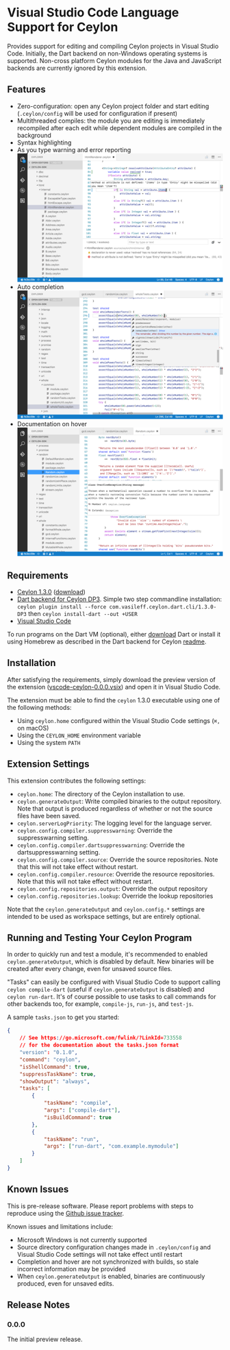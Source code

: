 # Visual Studio Code Language Support for Ceylon

Provides support for editing and compiling Ceylon projects in Visual Studio
Code. Initially, the Dart backend on non-Windows operating systems is
supported. Non-cross platform Ceylon modules for the Java and JavaScript
backends are currently ignored by this extension.

## Features

- Zero-configuration: open any Ceylon project folder and start editing (`.ceylon/config`
will be used for configuration if present)
- Multithreaded compiles: the module you are editing is immediately recompiled after each
edit while dependent modules are compiled in the background
- Syntax highlighting
- As you type warning and error reporting
![errors](images/screeshot-errors.png)
- Auto completion
![errors](images/screeshot-autocomplete.png)
- Documentation on hover
![hover](images/screeshot-hover.png)

## Requirements

- [Ceylon 1.3.0](https://ceylon-lang.org) ([download](https://ceylon-lang.org/download/))
- [Dart backend for Ceylon DP3](https://github.com/jvasileff/ceylon-dart).
  Simple two step commandline installation:
  `ceylon plugin install --force com.vasileff.ceylon.dart.cli/1.3.0-DP3`
  then `ceylon install-dart --out +USER`
- [Visual Studio Code](https://code.visualstudio.com/Download)

To run programs on the Dart VM (optional), either
[download](https://www.dartlang.org/downloads/) Dart or install it using
Homebrew as described in the Dart backend for Ceylon
[readme](https://github.com/jvasileff/ceylon-dart).

## Installation

After satisfying the requirements, simply download the preview version of the
extension
([vscode-ceylon-0.0.0.vsix](https://jvasileff.github.io/vscode-ceylon/vscode-ceylon-0.0.0.vsix))
and open it in Visual Studio Code.

The extension must be able to find the `ceylon` 1.3.0 executable using one of
the following methods:

- Using `ceylon.home` configured within the Visual Studio Code settings (`⌘,`
  on macOS)
- Using the `CEYLON_HOME` environment variable
- Using the system `PATH`

## Extension Settings

This extension contributes the following settings:

* `ceylon.home`: The directory of the Ceylon installation to use.
* `ceylon.generateOutput`: Write compiled binaries to the output repository.
  Note that output is produced regardless of whether or not the source files
  have been saved.
* `ceylon.serverLogPriority`: The logging level for the language server.
* `ceylon.config.compiler.suppresswarning`: Override the suppresswarning
  setting.
* `ceylon.config.compiler.dartsuppresswarning`: Override the
  dartsuppresswarning setting.
* `ceylon.config.compiler.source`: Override the source repositories. Note that
  this will not take effect without restart.
* `ceylon.config.compiler.resource`: Override the resource repositories. Note
  that this will not take effect without restart.
* `ceylon.config.repositories.output`: Override the output repository
* `ceylon.config.repositories.lookup`: Override the lookup repositories

Note that the `ceylon.generateOutput` and `ceylon.config.*` settings are
intended to be used as workspace settings, but are entirely optional.

## Running and Testing Your Ceylon Program

In order to quickly run and test a module, it's recommended to enabled
`ceylon.generateOutput`, which is disabled by default. New binaries will be
created after every change, even for unsaved source files.

"Tasks" can easily be configured with Visual Studio Code to support calling
`ceylon compile-dart` (useful if `ceylon.generateOutput` is disabled) and
`ceylon run-dart`. It's of course possible to use tasks to call commands for other
backends too, for example, `compile-js`, `run-js`, and `test-js`.

A sample `tasks.json` to get you started:

```json
{
    // See https://go.microsoft.com/fwlink/?LinkId=733558
    // for the documentation about the tasks.json format
    "version": "0.1.0",
    "command": "ceylon",
    "isShellCommand": true,
    "suppressTaskName": true,
    "showOutput": "always",
    "tasks": [
        {
            "taskName": "compile",
            "args": ["compile-dart"],
            "isBuildCommand": true
        },
        {
            "taskName": "run",
            "args": ["run-dart", "com.example.mymodule"] 
        }
    ]
}
```

## Known Issues

This is pre-release software. Please report problems with steps to reproduce
using the [Github issue tracker](https://github.com/jvasileff/vscode-ceylon/issues).

Known issues and limitations include:

- Microsoft Windows is not currently supported
- Source directory configuration changes made in `.ceylon/config` and Visual
  Studio Code settings will not take effect until restart
- Completion and hover are not synchronized with builds, so stale incorrect
  information may be provided
- When `ceylon.generateOutput` is enabled, binaries are continuously produced,
  even for unsaved edits.

## Release Notes

### 0.0.0

The initial preview release.
